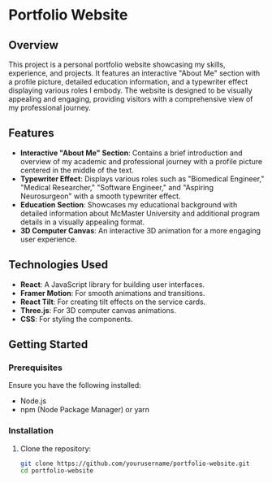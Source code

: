 # Portfolio Website

## Overview

This project is a personal portfolio website showcasing my skills, experience, and projects. It features an interactive "About Me" section with a profile picture, detailed education information, and a typewriter effect displaying various roles I embody. The website is designed to be visually appealing and engaging, providing visitors with a comprehensive view of my professional journey.

## Features

- **Interactive "About Me" Section**: Contains a brief introduction and overview of my academic and professional journey with a profile picture centered in the middle of the text.
- **Typewriter Effect**: Displays various roles such as "Biomedical Engineer," "Medical Researcher," "Software Engineer," and "Aspiring Neurosurgeon" with a smooth typewriter effect.
- **Education Section**: Showcases my educational background with detailed information about McMaster University and additional program details in a visually appealing format.
- **3D Computer Canvas**: An interactive 3D animation for a more engaging user experience.

## Technologies Used

- **React**: A JavaScript library for building user interfaces.
- **Framer Motion**: For smooth animations and transitions.
- **React Tilt**: For creating tilt effects on the service cards.
- **Three.js**: For 3D computer canvas animations.
- **CSS**: For styling the components.

## Getting Started

### Prerequisites

Ensure you have the following installed:

- Node.js
- npm (Node Package Manager) or yarn

### Installation

1. Clone the repository:

   ```sh
   git clone https://github.com/yourusername/portfolio-website.git
   cd portfolio-website
